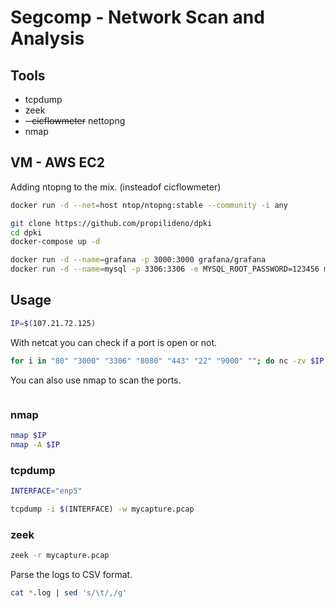 # Segcomp - Network Scan and Analysis

## Tools 
- tcpdump
- zeek
- ~~- cicflowmeter~~ nettopng
- nmap 

## VM - AWS EC2

Adding ntopng to the mix. (insteadof cicflowmeter)
```bash
docker run -d --net=host ntop/ntopng:stable --community -i any
```

```bash
git clone https://github.com/propilideno/dpki
cd dpki
docker-compose up -d
```

```bash
docker run -d --name=grafana -p 3000:3000 grafana/grafana
docker run -d --name=mysql -p 3306:3306 -e MYSQL_ROOT_PASSWORD=123456 mysql
```

## Usage
```bash
IP=$(107.21.72.125)
```

With netcat you can check if a port is open or not.
```bash
for i in "80" "3000" "3306" "8080" "443" "22" "9000" ""; do nc -zv $IP $i; done
```
You can also use nmap to scan the ports.
```bash
```

### nmap
```bash
nmap $IP
nmap -A $IP
``` 

### tcpdump
```bash
INTERFACE="enp5"
```

```bash
tcpdump -i $(INTERFACE) -w mycapture.pcap
``` 

### zeek
```bash
zeek -r mycapture.pcap
```
Parse the logs to CSV format.
```bash
cat *.log | sed 's/\t/,/g'
```
